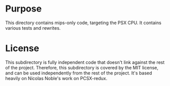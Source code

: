 # Purpose
This directory contains mips-only code, targeting the PSX CPU. It contains various tests and rewrites.

# License
This subdirectory is fully independent code that doesn't link against the rest of the project. Therefore, this subdirectory is covered by the MIT license, and can be used independently from the rest of the project. It's based heavily on Nicolas Noble's work on PCSX-redux.
